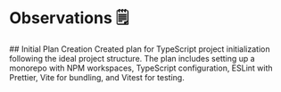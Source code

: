 # Observations 🗒️
<Entry>
## Initial Plan Creation
Created plan for TypeScript project initialization following the ideal project structure.
The plan includes setting up a monorepo with NPM workspaces, TypeScript configuration, ESLint with Prettier, Vite for bundling, and Vitest for testing.
</Entry>
